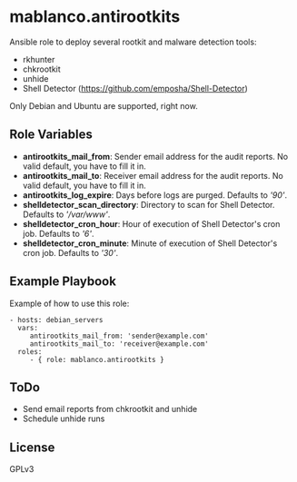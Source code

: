 # mablanco.antirootkits

Ansible role to deploy several rootkit and malware detection tools:

- rkhunter
- chkrootkit
- unhide
- Shell Detector (<https://github.com/emposha/Shell-Detector>)

Only Debian and Ubuntu are supported, right now.

## Role Variables

- **antirootkits_mail_from**: Sender email address for the audit reports. No valid default, you have to fill it in.
- **antirootkits_mail_to**: Receiver email address for the audit reports. No valid default, you have to fill it in.
- **antirootkits_log_expire**: Days before logs are purged. Defaults to _'90'_.
- **shelldetector_scan_directory**: Directory to scan for Shell Detector. Defaults to _'/var/www'_.
- **shelldetector_cron_hour**: Hour of execution of Shell Detector's cron job. Defaults to _'6'_.
- **shelldetector_cron_minute**: Minute of execution of Shell Detector's cron job. Defaults to _'30'_.

## Example Playbook

Example of how to use this role:

```
- hosts: debian_servers
  vars:
     antirootkits_mail_from: 'sender@example.com'
     antirootkits_mail_to: 'receiver@example.com'
  roles:
     - { role: mablanco.antirootkits }
```

## ToDo

- Send email reports from chkrootkit and unhide
- Schedule unhide runs

## License

GPLv3
